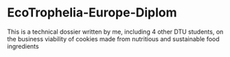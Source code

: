 # EcoTrophelia-Europe-Diplom
This is a technical dossier written by me, including 4 other DTU students, on the business viability of cookies made from nutritious and sustainable food ingredients
